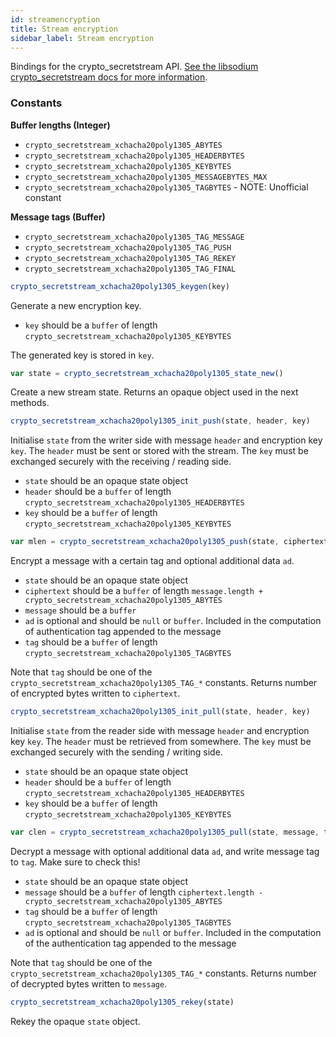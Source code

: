 ```yaml
---
id: streamencryption
title: Stream encryption
sidebar_label: Stream encryption
---
```


Bindings for the crypto_secretstream API. [See the libsodium crypto_secretstream docs for more information](https://download.libsodium.org/doc/secret-key_cryptography/secretstream).

### Constants
**Buffer lengths (Integer)**
* `crypto_secretstream_xchacha20poly1305_ABYTES`
* `crypto_secretstream_xchacha20poly1305_HEADERBYTES`
* `crypto_secretstream_xchacha20poly1305_KEYBYTES`
* `crypto_secretstream_xchacha20poly1305_MESSAGEBYTES_MAX`
* `crypto_secretstream_xchacha20poly1305_TAGBYTES` - NOTE: Unofficial constant

**Message tags (Buffer)**
* `crypto_secretstream_xchacha20poly1305_TAG_MESSAGE`
* `crypto_secretstream_xchacha20poly1305_TAG_PUSH`
* `crypto_secretstream_xchacha20poly1305_TAG_REKEY`
* `crypto_secretstream_xchacha20poly1305_TAG_FINAL`

``` js
crypto_secretstream_xchacha20poly1305_keygen(key)
```
Generate a new encryption key.
* `key` should be a `buffer` of length `crypto_secretstream_xchacha20poly1305_KEYBYTES`

The generated key is stored in `key`.

``` js
var state = crypto_secretstream_xchacha20poly1305_state_new()
```
Create a new stream state. Returns an opaque object used in the next methods.

``` js
crypto_secretstream_xchacha20poly1305_init_push(state, header, key)
```
Initialise `state` from the writer side with message `header` and encryption key `key`. The `header` must be sent or stored with the stream. The `key` must be exchanged securely with the receiving / reading side.
* `state` should be an opaque state object
* `header` should be a `buffer` of length `crypto_secretstream_xchacha20poly1305_HEADERBYTES`
* `key` should be a `buffer` of length `crypto_secretstream_xchacha20poly1305_KEYBYTES`

``` js
var mlen = crypto_secretstream_xchacha20poly1305_push(state, ciphertext, message, [ad], tag)
```
Encrypt a message with a certain tag and optional additional data `ad`.
* `state` should be an opaque state object
* `ciphertext` should be a `buffer` of length `message.length + crypto_secretstream_xchacha20poly1305_ABYTES`
* `message` should be a `buffer`
* `ad` is optional and should be `null` or `buffer`. Included in the computation of authentication tag appended to the message
* `tag` should be a `buffer` of length `crypto_secretstream_xchacha20poly1305_TAGBYTES`

Note that `tag` should be one of the `crypto_secretstream_xchacha20poly1305_TAG_*` constants. Returns number of encrypted bytes written to `ciphertext`.

``` js
crypto_secretstream_xchacha20poly1305_init_pull(state, header, key)
```
Initialise `state` from the reader side with message `header` and encryption key `key`. The `header` must be retrieved from somewhere. The `key` must be exchanged securely with the sending / writing side.
* `state` should be an opaque state object
* `header` should be a `buffer` of length `crypto_secretstream_xchacha20poly1305_HEADERBYTES`
* `key` should be a `buffer` of length `crypto_secretstream_xchacha20poly1305_KEYBYTES`

``` js
var clen = crypto_secretstream_xchacha20poly1305_pull(state, message, tag, ciphertext, [ad])
```
Decrypt a message with optional additional data `ad`, and write message tag to `tag`. Make sure to check this!
* `state` should be an opaque state object
* `message` should be a `buffer` of length `ciphertext.length - crypto_secretstream_xchacha20poly1305_ABYTES`
* `tag` should be a `buffer` of length `crypto_secretstream_xchacha20poly1305_TAGBYTES`
* `ad` is optional and should be `null` or `buffer`. Included in the computation of the authentication tag appended to the message

Note that `tag` should be one of the `crypto_secretstream_xchacha20poly1305_TAG_*` constants. Returns number of decrypted bytes written to `message`.

``` js
crypto_secretstream_xchacha20poly1305_rekey(state)
```
Rekey the opaque `state` object.
